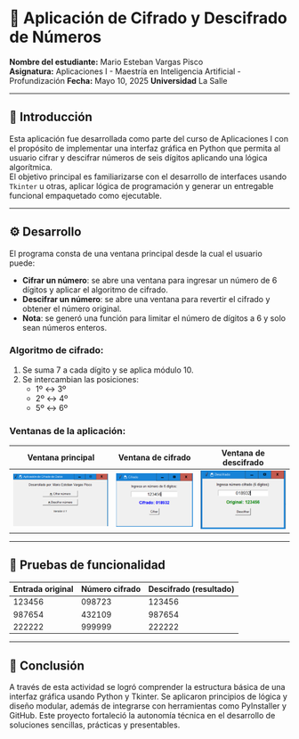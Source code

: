 # 🔐 Aplicación de Cifrado y Descifrado de Números

**Nombre del estudiante:** Mario Esteban Vargas Pisco  
**Asignatura:** Aplicaciones I - Maestría en Inteligencia Artificial - Profundización
**Fecha:** Mayo 10, 2025
**Universidad**  La Salle

---

## 📘 Introducción

Esta aplicación fue desarrollada como parte del curso de Aplicaciones I con el propósito de implementar una interfaz gráfica en Python que permita al usuario cifrar y descifrar números de seis dígitos aplicando una lógica algorítmica.  
El objetivo principal es familiarizarse con el desarrollo de interfaces usando `Tkinter` u otras, aplicar lógica de programación y generar un entregable funcional empaquetado como ejecutable.

---

## ⚙️ Desarrollo

El programa consta de una ventana principal desde la cual el usuario puede:
- **Cifrar un número**: se abre una ventana para ingresar un número de 6 dígitos y aplicar el algoritmo de cifrado.
- **Descifrar un número**: se abre una ventana para revertir el cifrado y obtener el número original.
- **Nota**: se generó una función para limitar el número de dígitos a 6 y solo sean números enteros.

### Algoritmo de cifrado:
1. Se suma 7 a cada dígito y se aplica módulo 10.
2. Se intercambian las posiciones:
   - 1º ↔ 3º
   - 2º ↔ 4º
   - 5º ↔ 6º

### Ventanas de la aplicación:

| Ventana principal                      | Ventana de cifrado                    | Ventana de descifrado                 |
|----------------------------------------|---------------------------------------|---------------------------------------|
| ![Main](screenshots/main.PNG) | ![Cifrado](screenshots/cifrado.PNG) | ![Descifrado](screenshots/descifrado.PNG) |

---

## 🧪 Pruebas de funcionalidad

| Entrada original | Número cifrado | Descifrado (resultado) |
|------------------|----------------|-------------------------|
| 123456           | 098723         | 123456                  |
| 987654           | 432109         | 987654                  |
| 222222           | 999999         | 222222                  |

---

## 🧠 Conclusión

A través de esta actividad se logró comprender la estructura básica de una interfaz gráfica usando Python y Tkinter. Se aplicaron principios de lógica y diseño modular, además de integrarse con herramientas como PyInstaller y GitHub. Este proyecto fortaleció la autonomía técnica en el desarrollo de soluciones sencillas, prácticas y presentables.